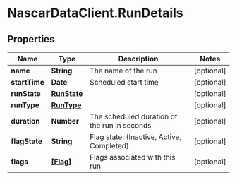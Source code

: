 # NascarDataClient.RunDetails

## Properties
Name | Type | Description | Notes
------------ | ------------- | ------------- | -------------
**name** | **String** | The name of the run | [optional] 
**startTime** | **Date** | Scheduled start time | [optional] 
**runState** | [**RunState**](RunState.md) |  | [optional] 
**runType** | [**RunType**](RunType.md) |  | [optional] 
**duration** | **Number** | The scheduled duration of the run in seconds | [optional] 
**flagState** | **String** | Flag state:  (Inactive, Active, Completed) | [optional] 
**flags** | [**[Flag]**](Flag.md) | Flags associated with this run | [optional] 
